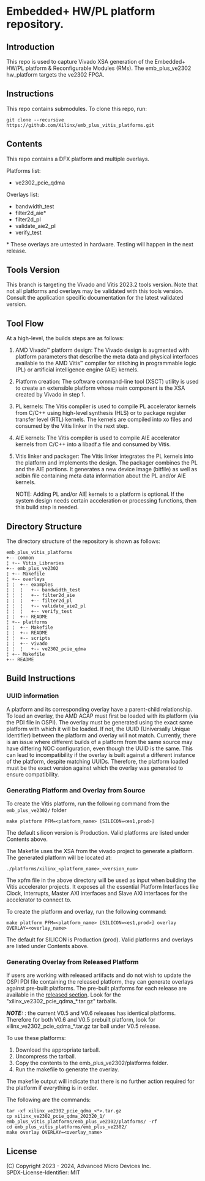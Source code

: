 
# Embedded+ HW/PL platform repository.

## Introduction
This repo is used to capture Vivado XSA generation of the Embedded+ HW/PL platform & Reconfigurable Modules (RMs).
The emb_plus_ve2302 hw_platform targets the ve2302 FPGA.

## Instructions

This repo contains submodules. To clone this repo, run:
```
git clone --recursive https://github.com/Xilinx/emb_plus_vitis_platforms.git
```

## Contents

This repo contains a DFX platform and multiple overlays.

Platforms list:
- ve2302_pcie_qdma

Overlays list:
- bandwidth_test
- filter2d_aie\*
- filter2d_pl
- validate_aie2_pl
- verify_test

\* These overlays are untested in hardware.  Testing will happen in the next release.

## Tools Version

This branch is targeting the Vivado and Vitis 2023.2 tools version. Note that
not all platforms and overlays may be validated with this tools version. Consult
the application specific documentation for the latest validated version.

## Tool Flow

At a high-level, the builds steps are as follows:

1. AMD Vivado™ platform design: The Vivado design is augmented with platform parameters that describe the meta data and physical interfaces available to the AMD Vitis™ compiler for stitching in programmable logic (PL) or artificial intelligence engine (AIE) kernels.

2. Platform creation: The software command-line tool (XSCT) utility is used to create an extensible platform whose main component is the XSA created by Vivado in step 1.

3. PL kernels: The Vitis compiler is used to compile PL accelerator kernels from C/C++ using high-level synthesis (HLS) or to package register transfer level (RTL) kernels. The kernels are compiled into xo files and consumed by the Vitis linker in the next step.

4. AIE kernels: The Vitis compiler is used to compile AIE accelerator kernels from C/C++ into a libadf.a file and consumed by Vitis.

5. Vitis linker and packager: The Vitis linker integrates the PL kernels into the platform and implements the design. The packager combines the PL and the AIE portions.  It generates a new device image (bitfile) as well as xclbin file containing meta data information about the PL and/or AIE kernels.

    NOTE: Adding PL and/or AIE kernels to a platform is optional. If the system design needs certain acceleration or processing functions, then this build step is needed.

## Directory Structure

The directory structure of the repository is shown as follows:
```
emb_plus_vitis_platforms
+-- common
¦ +-- Vitis_Libraries
+-- emb_plus_ve2302
¦ +-- Makefile
¦ +-- overlays
¦ ¦  +-- examples
¦ ¦  ¦   +-- bandwidth_test
¦ ¦  ¦   +-- filter2d_aie
¦ ¦  ¦   +-- filter2d_pl
¦ ¦  ¦   +-- validate_aie2_pl
¦ ¦  ¦   +-- verify_test
¦ ¦  +-- README
¦ +-- platforms
¦ ¦  +-- Makefile
¦ ¦  +-- README
¦ ¦  +-- scripts
¦ ¦  +-- vivado
¦ ¦  ¦   +-- ve2302_pcie_qdma
¦ +-- Makefile
+-- README
```
## Build Instructions

### UUID information

A platform and its corresponding overlay have a parent-child
relationship. To load an overlay, the AMD ACAP must first be loaded
with its platform (via the PDI file in OSPI). The overlay must be
generated using the exact same platform with which it will be loaded.
If not, the UUID (Universally Unique Identifier) between the platform
and overlay will not match. Currently, there is an issue where
different builds of a platform from the same source  may have differing
NOC configuration, even though the UUID is the same. This can lead to
incompatibility if the overlay is built against a different instance of
the platform, despite matching UUIDs. Therefore, the platform loaded
must be the exact version against which the overlay was generated to
ensure compatibility.

### Generating Platform and Overlay from Source

To create the Vitis platform, run the following command from the ```emb_plus_ve2302/``` folder

```
make platform PFM=<platform_name> [SILICON=<es1,prod>]
```

The default silicon version is Production.  Valid platforms are listed under Contents above.

The Makefile uses the XSA from the vivado project to generate a platform.
The generated platform will be located at:

```
./platforms/xilinx_<platform_name>_<version_num>
```

The xpfm file in the above directory  will be used as input
when building the Vitis accelerator projects. It exposes all
the essential Platform Interfaces like Clock, Interrupts, Master
AXI interfaces and Slave AXI interfaces for the accelerator to
connect to.

To create the platform and overlay, run the following command:

```
make platform PFM=<platform_name> [SILICON=<es1,prod>] overlay OVERLAY=<overlay_name>
```

The default for SILICON is Production (prod).  Valid platforms and overlays are listed under Contents above.

### Generating Overlay from Released Platform

If users are working with released artifacts and do not wish to update
the OSPI PDI file containing the released platform, they can generate
overlays against pre-built platforms. The pre-built platforms for each
release are available in the [released section](https://github.com/Xilinx/emb_plus_vitis_platforms/releases).
Look for the "xilinx_ve2302_pcie_qdma_*.tar.gz" tarballs.

**_NOTE:_** : the current V0.5 and V0.6 releases has identical
platforms. Therefore for both V0.6 and V0.5 prebuilt platform, look for
xilinx_ve2302_pcie_qdma_*.tar.gz tar ball under V0.5 release.

To use these platforms:

1. Download the appropriate tarball.
2. Uncompress the tarball.
3. Copy the contents to the emb_plus_ve2302/platforms folder.
4. Run the makefile to generate the overlay.

The makefile output will indicate that there is no further action required for
the platform if everything is in order.

The following are the commands:

```
tar -xf xilinx_ve2302_pcie_qdma_<*>.tar.gz
cp xilinx_ve2302_pcie_qdma_202320_1/ emb_plus_vitis_platforms/emb_plus_ve2302/platforms/ -rf
cd emb_plus_vitis_platforms/emb_plus_ve2302/
make overlay OVERLAY=<overlay_name>
```


## License

(C) Copyright 2023 - 2024, Advanced Micro Devices Inc.\
SPDX-License-Identifier: MIT

